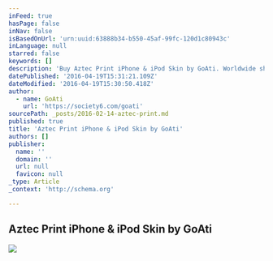 ```yaml
---
inFeed: true
hasPage: false
inNav: false
isBasedOnUrl: 'urn:uuid:63888b34-b550-45af-99fc-120d1c80943c'
inLanguage: null
starred: false
keywords: []
description: 'Buy Aztec Print iPhone & iPod Skin by GoAti. Worldwide shipping available '
datePublished: '2016-04-19T15:31:21.109Z'
dateModified: '2016-04-19T15:30:50.418Z'
author:
  - name: GoAti
    url: 'https://society6.com/goati'
sourcePath: _posts/2016-02-14-aztec-print.md
published: true
title: 'Aztec Print iPhone & iPod Skin by GoAti'
authors: []
publisher:
  name: ''
  domain: ''
  url: null
  favicon: null
_type: Article
_context: 'http://schema.org'

---
```

<article style=""><h1>Aztec Print iPhone &amp; iPod Skin by GoAti</h1><img src="https://s3-us-west-2.amazonaws.com/the-grid-img/p/f72057fcdca7b1df13e8035e5b1dd1c24a4610eb.jpg" /></article>